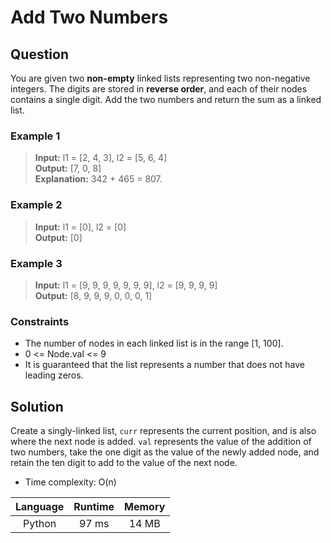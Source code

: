 # Add Two Numbers
## Question
You are given two **non-empty** linked lists representing two non-negative integers. The digits are stored in **reverse order**, and each of their nodes contains a single digit. Add the two numbers and return the sum as a linked list.


### Example 1
> **Input:** l1 = [2, 4, 3], l2 = [5, 6, 4]  
> **Output:** [7, 0, 8]  
> **Explanation:** 342 + 465 = 807.


### Example 2
> **Input:** l1 = [0], l2 = [0]  
> **Output:** [0]  


### Example 3
> **Input:** l1 = [9, 9, 9, 9, 9, 9, 9], l2 = [9, 9, 9, 9]  
> **Output:** [8, 9, 9, 9, 0, 0, 0, 1]  


### Constraints
- The number of nodes in each linked list is in the range [1, 100].
- 0 <= Node.val <= 9
- It is guaranteed that the list represents a number that does not have leading zeros.


## Solution
Create a singly-linked list, `curr` represents the current position, and is also where the next node is added. `val` represents the value of the addition of two numbers, take the one digit as the value of the newly added node, and retain the ten digit to add to the value of the next node.
- Time complexity: O(n)

|  Language  |  Runtime  |  Memory  |
|  :---:  |  :---:  |  :---:  |
|  Python  |  97 ms  |  14 MB  |